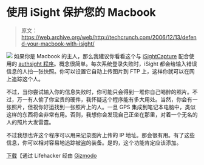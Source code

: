 # 使用 iSight  保护您的 Macbook

> 原文：<https://web.archive.org/web/http://techcrunch.com/2006/12/13/defend-your-macbook-with-isight/>

![](img/31cc23d86c30e6d3fbba9667958643e1.png)
如果你是 Macbook 的主人，那么我建议你看看这个与 [iSightCapture](https://web.archive.org/web/20140225005524/http://www.intergalactic.de/hacks.html) 配合使用的 [authsight 程序](https://web.archive.org/web/20140225005524/http://www.macosxhints.com/article.php?story=2006120918170984)。概念很简单。每次系统登录失败时，iSight 都会给输入错误信息的人拍一张快照。你可以设置它自动上传图片到 FTP 上，这样你就可以在网上追踪这个人。

不过，当你尝试输入你的信息失败时，你可能只会得到一堆你自己喝醉的照片。不过，万一有人偷了你宝贵的硬件，我怀疑这个程序能有多大用处。当然，你会有一张照片，但祝你好运找到一张照片上的人。一旦 GPS 集成到笔记本电脑中，类似这样的东西将会非常有用。否则，我想你会发现自己正坐在那里，对着一个无名的人的照片大发雷霆。

不过我想也许这个程序可以用来记录图片上传的 IP 地址。那会很有用。有了这些信息，你可以相对容易地追踪被盗的装备。是的，这个功能肯定应该添加。

[下载](https://web.archive.org/web/20140225005524/http://www.macosxhints.com/article.php?story=2006120918170984)【通过 Lifehacker 经由 [Gizmodo](https://web.archive.org/web/20140225005524/http://www.gizmodo.com/gadgets/software/protect-your-macbook-isight-pics-of-failed-logins-221581.php)